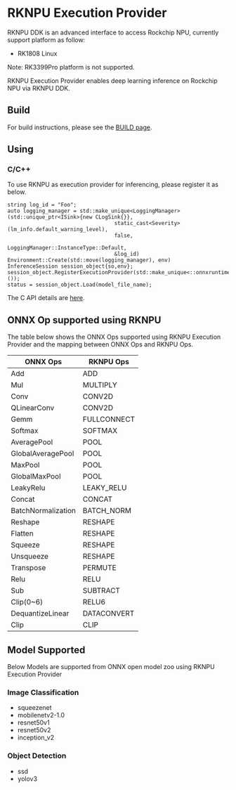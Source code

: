# RKNPU Execution Provider
RKNPU DDK is an advanced interface to access Rockchip NPU, currently support platform as follow:

*  RK1808 Linux

  Note: RK3399Pro platform is not supported.

RKNPU Execution Provider enables deep learning inference on Rockchip NPU via RKNPU DDK.


## Build 
For build instructions, please see the [BUILD page](../../BUILD.md#RKNPU).

## Using
### C/C++
To use RKNPU as execution provider for inferencing, please register it as below.
```
string log_id = "Foo";
auto logging_manager = std::make_unique<LoggingManager>
(std::unique_ptr<ISink>{new CLogSink{}},
                                  static_cast<Severity>(lm_info.default_warning_level),
                                  false,
                                  LoggingManager::InstanceType::Default,
                                  &log_id)
Environment::Create(std::move(logging_manager), env)
InferenceSession session_object{so,env};
session_object.RegisterExecutionProvider(std::make_unique<::onnxruntime::RknpuExecutionProvider>());
status = session_object.Load(model_file_name);
```
The C API details are [here](../C_API.md#c-api).


## ONNX Op supported using RKNPU

The table below shows the ONNX Ops supported using RKNPU Execution Provider and the mapping between ONNX Ops and RKNPU Ops. 

| **ONNX Ops** | **RKNPU Ops** |
| --- | --- |
| Add | ADD |
| Mul | MULTIPLY |
| Conv | CONV2D |
| QLinearConv | CONV2D |
| Gemm | FULLCONNECT |
| Softmax | SOFTMAX |
| AveragePool | POOL |
| GlobalAveragePool | POOL |
| MaxPool | POOL |
| GlobalMaxPool | POOL |
| LeakyRelu | LEAKY_RELU |
| Concat | CONCAT |
| BatchNormalization | BATCH_NORM |
| Reshape | RESHAPE |
| Flatten | RESHAPE |
| Squeeze | RESHAPE |
| Unsqueeze | RESHAPE |
| Transpose | PERMUTE |
| Relu | RELU |
| Sub | SUBTRACT |
| Clip(0~6)| RELU6 |
| DequantizeLinear | DATACONVERT |
| Clip | CLIP |


## Model Supported

Below Models are supported from ONNX open model zoo using RKNPU Execution Provider

### Image Classification
- squeezenet
- mobilenetv2-1.0
- resnet50v1
- resnet50v2
- inception_v2

### Object Detection
- ssd
- yolov3